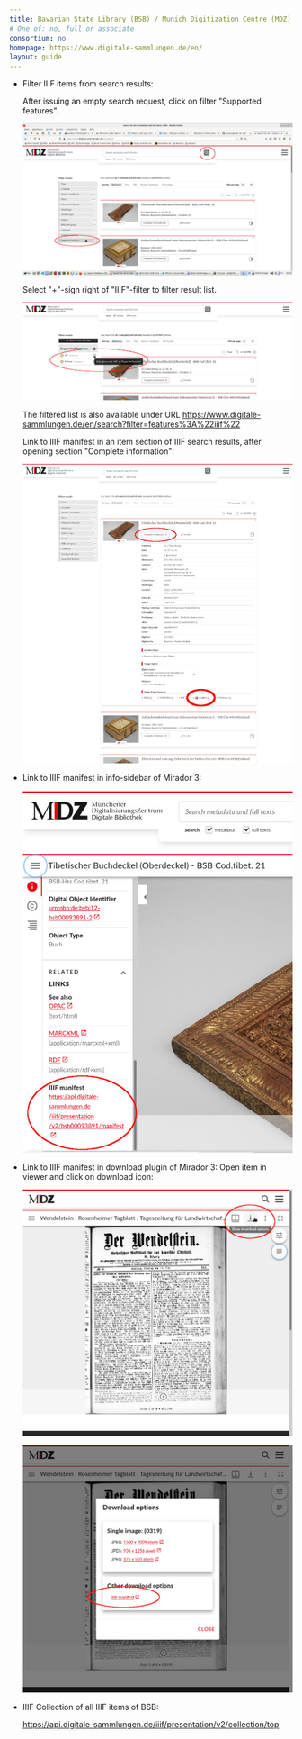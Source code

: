 ```yaml
---
title: Bavarian State Library (BSB) / Munich Digitization Centre (MDZ)
# One of: no, full or associate
consortium: no 
homepage: https://www.digitale-sammlungen.de/en/
layout: guide
---
```


* Filter IIIF items from search results:

  After issuing an empty search request, click on filter "Supported features".

  ![Screenshot of the MDZ site showing how to filter IIIF items from search results.](mdz-4.jpg)

  Select "+"-sign right of "IIIF"-filter to filter result list.

  ![Screenshot of the MDZ site showing how to filter IIIF items from search results.](mdz-5.jpg)

  The filtered list is also available under URL <https://www.digitale-sammlungen.de/en/search?filter=features%3A%22iiif%22>

  Link to IIIF manifest in an item section of IIIF search results, after opening section "Complete information":

  ![Screenshot of the MDZ site showing how to download a manifest from an item.](mdz-1.jpg)

* Link to IIIF manifest in info-sidebar of Mirador 3:

  ![Screenshot of the MDZ site showing how to download a manifest in viewer.](mdz-6.jpg)

* Link to IIIF manifest in download plugin of Mirador 3: Open item in viewer and click on download icon:

  ![Screenshot of the MDZ site showing how to download a manifest in viewer.](mdz-2.jpg)

  ![Screenshot of the MDZ site showing how to download a manifest in viewer.](mdz-3.jpg)



* IIIF Collection of all IIIF items of BSB:

  <https://api.digitale-sammlungen.de/iiif/presentation/v2/collection/top>
